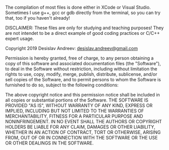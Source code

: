 The compilation of most files is done either in XCode or Visual Studio. Sometimes I use g++, gcc or gdb directly from the terminal, so you can try that, too if you haven't already!

DISCLAIMER: These files are only for studying and teaching purposes!
They are not intendet to be a direct example of good coding practices 
or C/C++ expert usage.


Copyright 2019 Desislav Andreev: desislav.andreev@gmail.com

Permission is hereby granted, free of charge, to any person obtaining a copy of this software and associated documentation files (the "Software"), to deal in the Software without restriction, including without limitation the rights to use, copy, modify, merge, publish, distribute, sublicense, and/or sell copies of the Software, and to permit persons to whom the Software is furnished to do so, subject to the following conditions:

The above copyright notice and this permission notice shall be included in all copies or substantial portions of the Software.
THE SOFTWARE IS PROVIDED "AS IS", WITHOUT WARRANTY OF ANY KIND, EXPRESS OR IMPLIED, INCLUDING BUT NOT LIMITED TO THE WARRANTIES OF MERCHANTABILITY, FITNESS FOR A PARTICULAR PURPOSE AND NONINFRINGEMENT. IN NO EVENT SHALL THE AUTHORS OR COPYRIGHT HOLDERS BE LIABLE FOR ANY CLAIM, DAMAGES OR OTHER LIABILITY, WHETHER IN AN ACTION OF CONTRACT, TORT OR OTHERWISE, ARISING FROM, OUT OF OR IN CONNECTION WITH THE SOFTWARE OR THE USE OR OTHER DEALINGS IN THE SOFTWARE.

